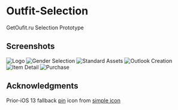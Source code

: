 # Outfit-Selection
GetOufit.ru Selection Prototype

## Screenshots

![Logo](https://github.com/dbystruev/Outfit-Selection/blob/master/Outfit%20Selection/Resources/Screenshots/Screenshot01.png?raw=true)
![Gender Selection](https://github.com/dbystruev/Outfit-Selection/blob/master/Outfit%20Selection/Resources/Screenshots/Screenshot02.png?raw=true)
![Standard Assets](https://github.com/dbystruev/Outfit-Selection/blob/master/Outfit%20Selection/Resources/Screenshots/Screenshot03.png?raw=true)
![Outlook Creation](https://github.com/dbystruev/Outfit-Selection/blob/master/Outfit%20Selection/Resources/Screenshots/Screenshot04.png?raw=true)
![Item Detail](https://github.com/dbystruev/Outfit-Selection/blob/master/Outfit%20Selection/Resources/Screenshots/Screenshot05.png?raw=true)
![Purchase](https://github.com/dbystruev/Outfit-Selection/blob/master/Outfit%20Selection/Resources/Screenshots/Screenshot06.png?raw=true)

## Acknowledgments

Prior-iOS 13 fallback [pin](http://simpleicon.com/pin.html) icon from [simple icon](http://simpleicon.com)
